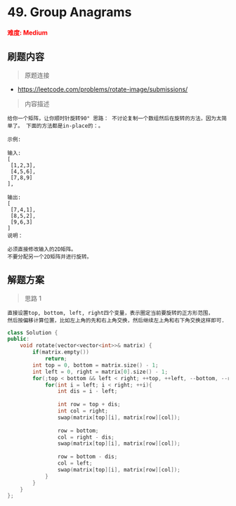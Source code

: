 # 49. Group Anagrams

 **<font color=red>难度: Medium</font>**

 ## 刷题内容

 > 原题连接

* https://leetcode.com/problems/rotate-image/submissions/
  
 > 内容描述
 
 ```
给你一个矩阵，让你顺时针旋转90° 思路： 不讨论复制一个数组然后在旋转的方法，因为太简单了。 下面的方法都是in-place的：。

示例:

输入:
[
  [1,2,3],
  [4,5,6],
  [7,8,9]
],

输出:
[
  [7,4,1],
  [8,5,2],
  [9,6,3]
]
说明：

必须直接修改输入的2D矩阵。 
不要分配另一个2D矩阵并进行旋转。
 ```

## 解题方案
> 思路 1
```
直接设置top, bottom, left, right四个变量，表示圈定当前要旋转的正方形范围，
然后按偏移计算位置，比如左上角的先和右上角交换，然后继续左上角和右下角交换这样即可.
```

```cpp
class Solution {
public:
    void rotate(vector<vector<int>>& matrix) {
        if(matrix.empty())
            return;
        int top = 0, bottom = matrix.size() - 1;
        int left = 0, right = matrix[0].size() - 1;
        for(;top < bottom && left < right; ++top, ++left, --bottom, --right){
            for(int i = left; i < right; ++i){
                int dis = i - left;
                
                int row = top + dis;
                int col = right;
                swap(matrix[top][i], matrix[row][col]);
                
                row = bottom;
                col = right - dis;
                swap(matrix[top][i], matrix[row][col]);
                
                row = bottom - dis;
                col = left;
                swap(matrix[top][i], matrix[row][col]);
            }
        }
    }
};
```
